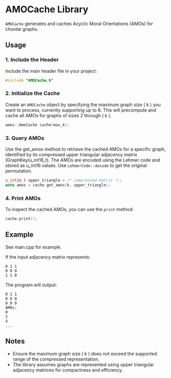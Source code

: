 # AMOCache Library

`AMOCache` generates and caches Acyclic Moral Orientations (AMOs) for chordal graphs.

## Usage

### 1. Include the Header
Include the main header file in your project:
```cpp
#include "AMOCache.h"
```

### 2. Initialize the Cache
Create an `AMOCache` object by specifying the maximum graph size \( k \) you want to process, currently supporting up to 6. This will precompute and cache all AMOs for graphs of sizes 2 through \( k \).
```cpp
amos::AmoCache cache(max_k);
```

### 3. Query AMOs
Use the get_amos method to retrieve the cached AMOs for a specific graph, identified by its compressed upper triangular adjacency matrix (GraphKey/u_int16_t). The AMOs are encoded using the Lehmer code and stored as u_int16 values.
Use `LehmerCode::decode` to get the original permutation.
```cpp
u_int16_t upper_triangle = /* compressed matrix */;
auto amos = cache.get_amos(k, upper_triangle);
```

### 4. Print AMOs
To inspect the cached AMOs, you can use the `print` method:
```cpp
cache.print();
```

## Example

See main.cpp for example.

If the input adjacency matrix represents:
```
0 1 1
0 0 0
1 1 0
```
The program will output:
```
0 1 1 
0 0 0 
0 0 0 
AMOs:
0
2
4
...
```

## Notes
- Ensure the maximum graph size \( k \) does not exceed the supported range of the compressed representation.
- The library assumes graphs are represented using upper triangular adjacency matrices for compactness and efficiency.

